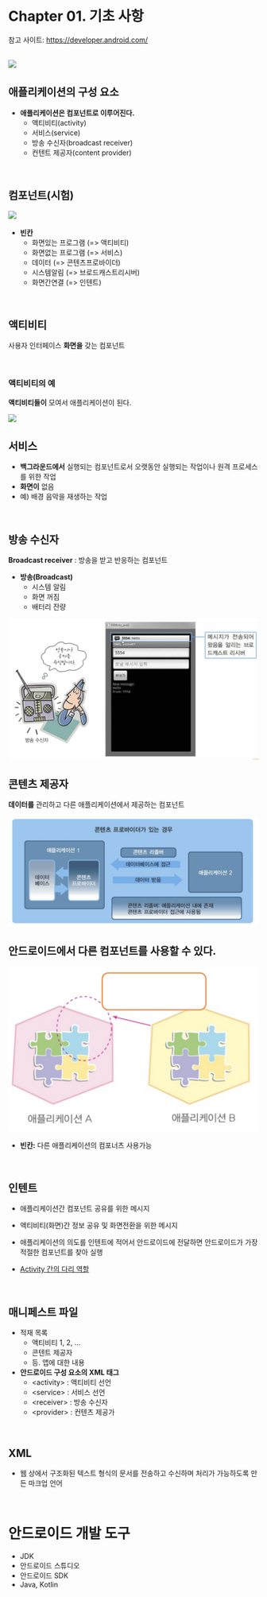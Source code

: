 # Chapter 01. 기초 사항

참고 사이트: https://developer.android.com/

<br>

<img src="/Users/sangminlee/Android/capture/스크린샷 2019-09-10 오후 2.19.13.png">

<br>

## 애플리케이션의 구성 요소

- **애플리케이션은 컴포넌트로 이루어진다.**
  - 액티비티(activity)
  - 서비스(service)
  - 방송 수신자(broadcast receiver)
  - 컨텐트 제공자(content provider)

<br>

## 컴포넌트(시험)

<img src="/Users/sangminlee/Android/capture/스크린샷 2019-09-10 오후 2.25.04.png">

- **빈칸**
  - 화면있는 프로그램 (=> 액티비티)
  - 화면없는 프로그램 (=> 서비스)
  - 데이터 (=> 콘텐츠프로바이더)
  - 시스템알림 (=> 브로드캐스트리시버)
  - 화면간연결 (=> 인텐트)

<br>

## 액티비티

사용자 인터페이스 **화면을** 갖는 컴포넌트

<br>

### 액티비티의 예

**액티비티들이** 모여서 애플리케이션이 된다.

<img src="/Users/sangminlee/Android/capture/스크린샷 2019-09-10 오후 2.32.01.png">

<br>

## 서비스

* **백그라운드에서** 실행되는 컴포넌트로서 오랫동안 실행되는 작업이나 원격 프로세스를 위한 작업
* **화면이** 없음
* 예) 배경 음악을 재생하는 작업

<br>

## 방송 수신자

**Broadcast receiver** : 방송을 받고 반응하는 컴포넌트

* **방송(Broadcast)**
  * 시스템 알림
  * 화면 꺼짐
  * 배터리 잔량

<img src="../capture/스크린샷 2019-09-10 오후 2.34.07.png">

<br>

## 콘텐츠 제공자

**데이터를** 관리하고 다른 애플리케이션에서 제공하는 컴포넌트

<img src="../capture/스크린샷 2019-09-10 오후 2.38.30.png">

<br>

## 안드로이드에서 다른 컴포넌트를 사용할 수 있다.

<img src="../capture/스크린샷 2019-09-10 오후 2.41.27.png">

* **빈칸:** 다른 애플리케이션의 컴포너츠 사용가능

<br>

## 인텐트

* 애플리케이션간 컴포넌트 공유를 위한 메시지
* 액티비티(화면)간 정보 공유 및 화면전환을 위한 메시지
* 애플리케이션의 의도를 인텐트에 적어서 안드로이드에 전달하면 안드로이드가 가장 적절한 컴포넌트를 찾아 실행

* <u>Activity 간의 다리 역할</u>

<br>

## 매니페스트 파일

* 적재 목록
  * 액티비티 1, 2, ...
  * 콘텐트 제공자
  * 등. 앱에 대한 내용
* **안드로이드 구성 요소의 XML 태그**
  * \<activity> : 액티비티 선언
  * \<service> : 서비스 선언
  * \<receiver> : 방송 수신자
  * \<provider> : 컨텐츠 제공가

<br>

## XML

* 웹 상에서 구조화된 텍스트 형식의 문서를 전송하고 수신하며 처리가 가능하도록 만든 마크업 언어

<br>

# 안드로이드 개발 도구

* JDK
* 안드로이드 스튜디오
* 안드로이드 SDK
* Java, Kotlin